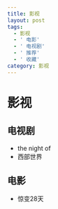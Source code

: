```yaml
---
title: 影视
layout: post
tags:
  - 影视
  - ' 电影'
  - ' 电视剧'
  - ' 推荐'
  - ' 收藏'
category: 影视
---
```

# 影视

## 电视剧

- the night of
- 西部世界

## 电影

- 惊变28天
